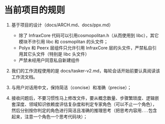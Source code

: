 # 当前项目的规则

1. 基于项目的设计（docs/ARCH.md、docs/ppx.md）
    - 除了 InfraxCore 代码可以引用cosmopolitan.h（从而使用到 libc），其它模块不许引用 libc 和 cosmoplitan 的头文件；
    - Polyx 和 Peerx 层组件只允许引用 InfraxCore 层的头文件，严禁私自引用其它头文件（特别是 libc 头文件）
    - 严禁未经用户同意私自新建组件

2. 我们的工作流程使用的是 docs/tasker-v2.md，每轮会话开始前要认真阅读该工作流文档。

3. 与用户对话用中文，保持简洁（concise）和准确（precise）；

4. 接收问题后，不要习惯性马上修改文件，要从概念数量、步骤繁琐度、逻辑嵌套深度、领域知识依赖度评估复杂度和判定专家角色（可以不止一个角色），然后分别按你判定的角色进行简洁且准确的推理思考（把思考内容用```...```包含起来，注意一个角色一个思考代码块）；



    
